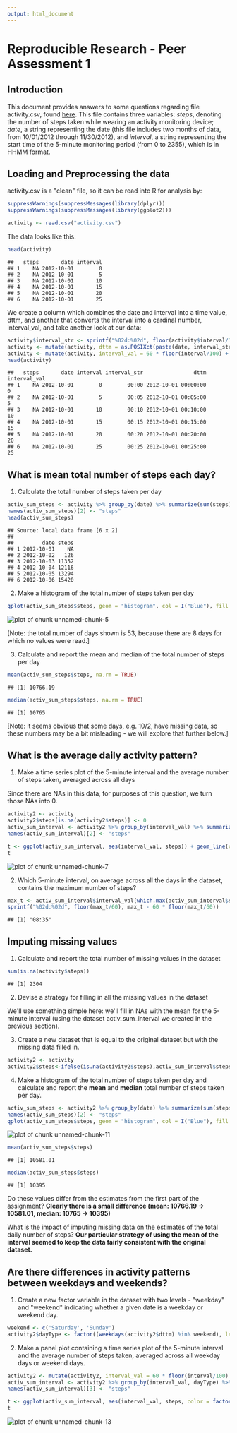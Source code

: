 ```yaml
---
output: html_document
---
```

# Reproducible Research - Peer Assessment 1

## Introduction
This document provides answers to some questions regarding file activity.csv, found
[here](https://d396qusza40orc.cloudfront.net/repdata%2Fdata%2Factivity.zip). This file contains
three variables: *steps*, denoting the number of steps taken while wearing an activity
monitoring device; *date*, a string representing the date (this file includes two months
of data, from 10/01/2012 through 11/30/2012), and *interval*, a string representing the
start time of the 5-minute monitoring period (from 0 to 2355), which is in HHMM format.

## Loading and Preprocessing the data
activity.csv is a "clean" file, so it can be read into R for analysis by:

```r
suppressWarnings(suppressMessages(library(dplyr)))
suppressWarnings(suppressMessages(library(ggplot2)))

activity <- read.csv("activity.csv")
```
The data looks like this:

```r
head(activity)
```

```
##   steps       date interval
## 1    NA 2012-10-01        0
## 2    NA 2012-10-01        5
## 3    NA 2012-10-01       10
## 4    NA 2012-10-01       15
## 5    NA 2012-10-01       20
## 6    NA 2012-10-01       25
```
We create a column which combines the date and interval into
a time value, dttm, and another that converts the interval into a cardinal number, 
interval_val, and take another look at our data:

```r
activity$interval_str <- sprintf("%02d:%02d", floor(activity$interval/100), activity$interval %% 100)
activity <- mutate(activity, dttm = as.POSIXct(paste(date, interval_str), format="%Y-%m-%d %H:%M"))
activity <- mutate(activity, interval_val = 60 * floor(interval/100) + interval %% 100)
head(activity)
```

```
##   steps       date interval interval_str                dttm interval_val
## 1    NA 2012-10-01        0        00:00 2012-10-01 00:00:00            0
## 2    NA 2012-10-01        5        00:05 2012-10-01 00:05:00            5
## 3    NA 2012-10-01       10        00:10 2012-10-01 00:10:00           10
## 4    NA 2012-10-01       15        00:15 2012-10-01 00:15:00           15
## 5    NA 2012-10-01       20        00:20 2012-10-01 00:20:00           20
## 6    NA 2012-10-01       25        00:25 2012-10-01 00:25:00           25
```

## What is mean total number of steps each day?
1. Calculate the total number of steps taken per day


```r
activ_sum_steps <- activity %>% group_by(date) %>% summarize(sum(steps))
names(activ_sum_steps)[2] <- "steps"
head(activ_sum_steps)
```

```
## Source: local data frame [6 x 2]
## 
##         date steps
## 1 2012-10-01    NA
## 2 2012-10-02   126
## 3 2012-10-03 11352
## 4 2012-10-04 12116
## 5 2012-10-05 13294
## 6 2012-10-06 15420
```
2. Make a histogram of the total number of steps taken per day


```r
qplot(activ_sum_steps$steps, geom = "histogram", col = I("Blue"), fill = I("Red"), binwidth = 1000, main = "Histogram of Step Count", xlab = "Steps", ylab = "Count", ylim = c(0, 10))
```

![plot of chunk unnamed-chunk-5](figure/unnamed-chunk-5-1.png) 

[Note: the total number of days shown is 53, because there are 8 days for which no
values were read.]

3. Calculate and report the mean and median of the total number of steps per day


```r
mean(activ_sum_steps$steps, na.rm = TRUE)
```

```
## [1] 10766.19
```

```r
median(activ_sum_steps$steps, na.rm = TRUE)
```

```
## [1] 10765
```

[Note: it seems obvious that some days, e.g. 10/2, have missing data, so these numbers may be a bit misleading - we will explore that further below.]

## What is the average daily activity pattern?
1. Make a time series plot of the 5-minute interval and the average number of steps
taken, averaged across all days

Since there are NAs in this data, for purposes of this question, we turn those NAs
into 0.


```r
activity2 <- activity
activity2$steps[is.na(activity2$steps)] <- 0
activ_sum_interval <- activity2 %>% group_by(interval_val) %>% summarize(mean(steps))
names(activ_sum_interval)[2] <- "steps"

t <- ggplot(activ_sum_interval, aes(interval_val, steps)) + geom_line(color = "blue") + xlab("Time of Day") + ylab("Steps") + scale_x_continuous(breaks = c(0, 360, 720, 1080, 1435), labels = c("0:00", "6:00", "12:00", "18:00", "23:55"))
t
```

![plot of chunk unnamed-chunk-7](figure/unnamed-chunk-7-1.png) 

2. Which 5-minute interval, on average across all the days in the dataset, contains
the maximum number of steps?


```r
max_t <- activ_sum_interval$interval_val[which.max(activ_sum_interval$steps)]
sprintf("%02d:%02d", floor(max_t/60), max_t - 60 * floor(max_t/60))
```

```
## [1] "08:35"
```

## Imputing missing values

1. Calculate and report the total number of missing values in the dataset


```r
sum(is.na(activity$steps))
```

```
## [1] 2304
```

2. Devise a strategy for filling in all the missing values in the dataset

We'll use something simple here: we'll fill in NAs with the mean for the 5-minute
interval (using the dataset activ_sum_interval we created in the previous section).

3. Create a new dataset that is equal to the original dataset but with the missing data
filled in.


```r
activity2 <- activity
activity2$steps<-ifelse(is.na(activity2$steps),activ_sum_interval$steps,activity2$steps)
```

4. Make a histogram of the total number of steps taken per day and calculate and
report the **mean** and **median** total number of steps taken per day.


```r
activ_sum_steps <- activity2 %>% group_by(date) %>% summarize(sum(steps))
names(activ_sum_steps)[2] <- "steps"
qplot(activ_sum_steps$steps, geom = "histogram", col = I("Blue"), fill = I("Red"), binwidth = 1000, main = "Histogram of Step Count", xlab = "Steps", ylab = "Count", ylim = c(0, 10))
```

![plot of chunk unnamed-chunk-11](figure/unnamed-chunk-11-1.png) 

```r
mean(activ_sum_steps$steps)
```

```
## [1] 10581.01
```

```r
median(activ_sum_steps$steps)
```

```
## [1] 10395
```

Do these values differ from the estimates from the first part of the assignment? **Clearly there is a small difference (mean: 10766.19 -> 10581.01, median: 10765 -> 10395)**

What is the impact of imputing missing data on the estimates of the total daily
number of steps? **Our particular strategy of using the mean of the interval seemed
to keep the data fairly consistent with the original dataset.**

## Are there differences in activity patterns between weekdays and weekends?

1) Create a new factor variable in the dataset with two levels - "weekday" and "weekend"
indicating whether a given date is a weekday or weekend day.


```r
weekend <- c('Saturday', 'Sunday')
activity2$dayType <- factor((weekdays(activity2$dttm) %in% weekend), levels = c(TRUE, FALSE), labels = c("weekend", "weekday"))
```

2) Make a panel plot containing a time series plot of the 5-minute interval and the
average number of steps taken, averaged across all weekday days or weekend days.


```r
activity2 <- mutate(activity2, interval_val = 60 * floor(interval/100) + interval %% 100)
activ_sum_interval <- activity2 %>% group_by(interval_val, dayType) %>% summarize(mean(steps))
names(activ_sum_interval)[3] <- "steps"

t <- ggplot(activ_sum_interval, aes(interval_val, steps, color = factor(dayType))) + geom_line() + facet_wrap(~dayType, nrow = 2) + xlab("Time of Day") + ylab("Steps") + theme(legend.position = "none") + scale_x_continuous(breaks = c(0, 360, 720, 1080, 1435), labels = c("0:00", "6:00", "12:00", "18:00", "23:55"))
t
```

![plot of chunk unnamed-chunk-13](figure/unnamed-chunk-13-1.png) 
